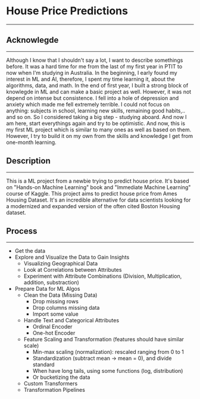 # House Price Predictions

---

## Acknowlegde

---

 Although I know that I shouldn't say a lot, I want to describe somethings before. It was a hard time for me from the last of my first year in PTIT to now when I'm studying in Australia. In the beginning, I early found my interest in ML and AI, therefore, I spent my time learning it, about the algorithms, data, and math. In the end of first year, I built a strong block of knowlegde in ML and can make a basic project as well. However, it was not depend on intense but consistence. I fell into a hole of depression and anxiety which made me fell extremely terrible. I could not focus on anything: subjects in school, learning new skills, remaining good habits,.. and so on. So I considered taking a big step - studying aboard. And now I am here, start everythings again and try to be optimistic. And now, this is my first ML project which is similar to many ones as well as based on them. However, I try to build it on my own from the skills and knowledge I get from one-month learning.

## Description

---

This is a ML project from a newbie trying to predict house price. It's based on "Hands-on Machine Learning" book and "Immediate Machine Learning" course of Kaggle. This project aims to predict house price from Ames Housing Dataset. It's an incredible alternative for data scientists looking for a modernized and expanded version of the often cited Boston Housing dataset. 

## Process

---

- Get the data
- Explore and Visualize the Data to Gain Insights
    - Visualizing Geographical Data
    - Look at Correlations between Attributes
    - Experiment with Attribute Combinations (Division, Multiplication, addition, substraction)
- Prepare Data for ML Algos
    - Clean the Data (Missing Data)
        - Drop missing rows
        - Drop columns missing data
        - Import some value
    - Handle Text and Categorical Attributes
        - Ordinal Encoder
        - One-hot Encoder
    - Feature Scaling and Transformation (features should have similar scale)
        - Min-max scaling (normalization): rescaled ranging from 0 to 1
        - Standardization (subtract mean → mean = 0), and divide standard
        - When have long tails, using some functions (log, distribution)
        - Or bucketizing the data
    - Custom Transformers
    - Transformation Pipelines